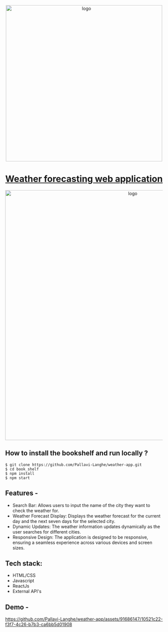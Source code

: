 <div align="center">
  <img src="https://res.cloudinary.com/dv8400fc2/image/upload/v1708611838/weather-app_ane8wi.jpg" width="500" alt="logo"/>
  
  # [Weather forecasting web application](https://weather-application-v1.vercel.app/)
    
</div>
<div align="center">
  <img src="https://res.cloudinary.com/dv8400fc2/image/upload/v1708612404/cover-weather-app_frinfy.jpg" width="800" alt="logo"/>
  
</div>

## **How to install the bookshelf and run locally ?**

```
$ git clone https://github.com/Pallavi-Langhe/weather-app.git
$ cd book_shelf
$ npm install
$ npm start
```

## **Features -**

- Search Bar:
  Allows users to input the name of the city they want to check the weather for.
- Weather Forecast Display:
  Displays the weather forecast for the current day and the next seven days for the selected city.
- Dynamic Updates:
  The weather information updates dynamically as the user searches for different cities.
- Responsive Design:
  The application is designed to be responsive, ensuring a seamless experience across various devices and screen sizes.


## **Tech stack:**
- HTML/CSS
- Javascript
- ReactJs
- External API's

## **Demo -**
https://github.com/Pallavi-Langhe/weather-app/assets/91686147/10521c22-f3f7-4c26-b7b3-ca6bb5d01908







